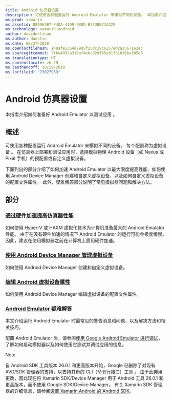 ```yaml
---
title: Android 仿真器设置
description: 可使用各种配置运行 Android Emulator 来模拟不同的设备。 本指南介绍如何准备好 Android Emulator 以测试应用。
ms.prod: xamarin
ms.assetid: 889963B7-F4DA-41D9-9B8D-B733BB71A329
ms.technology: xamarin-android
author: davidortinau
ms.author: daortin
ms.date: 08/27/2018
ms.openlocfilehash: 148afe5354d7995f15dc19c6257ed2a1567162ec
ms.sourcegitcommit: 2fbe4932a319af4ebc829f65eb1fb1816ba305d3
ms.translationtype: HT
ms.contentlocale: zh-CN
ms.lasthandoff: 10/29/2019
ms.locfileid: "73027959"
---
```

# <a name="android-emulator-setup"></a>Android 仿真器设置

本指南介绍如何准备好 Android Emulator 以测试应用  。

## <a name="overview"></a>概述

可使用各种配置运行 Android Emulator 来模拟不同的设备。 每个配置称为虚拟设备  。 在仿真器上部署和测试应用时，选择模拟物理 Android 设备（如 Nexus 或 Pixel 手机）的预配置或自定义虚拟设备。

下面列出的部分介绍了如何加速 Android Emulator 以最大限度提高性能、如何使用 Android Device Manager 创建和自定义虚拟设备，以及如何自定义虚拟设备的配置文件属性。 此外，疑难解答部分说明了常见模拟器问题和解决方法。

## <a name="sections"></a>部分

### <a name="hardware-acceleration-for-emulator-performanceandroidget-startedinstallationandroid-emulatorhardware-accelerationmd"></a>[通过硬件加速提高仿真器性能](~/android/get-started/installation/android-emulator/hardware-acceleration.md)

如何使用 Hyper-V 或 HAXM 虚拟化技术为计算机准备最大的 Android Emulator 性能。 由于在没有硬件加速的情况下 Android Emulator 的运行可能会极度缓慢，因此，建议在使用模拟器之前在计算机上启用硬件加速。

### <a name="managing-virtual-devices-with-the-android-device-managerandroidget-startedinstallationandroid-emulatordevice-managermd"></a>[使用 Android Device Manager 管理虚拟设备](~/android/get-started/installation/android-emulator/device-manager.md)

如何使用 Android Device Manager 创建和自定义虚拟设备。

### <a name="editing-android-virtual-device-propertiesandroidget-startedinstallationandroid-emulatordevice-propertiesmd"></a>[编辑 Android 虚拟设备属性](~/android/get-started/installation/android-emulator/device-properties.md)

如何使用 Android Device Manager 编辑虚拟设备的配置文件属性。

### <a name="android-emulator-troubleshootingandroidget-startedinstallationandroid-emulatortroubleshootingmd"></a>[Android Emulator 疑难解答](~/android/get-started/installation/android-emulator/troubleshooting.md)

本文介绍运行 Android Emulator 时最常见的警告消息和问题，以及解决方法和相关技巧。

配置 Android Emulator 后，请参阅[使用 Google Android Emulator 进行调试](~/android/deploy-test/debugging/debug-on-emulator.md)，了解如何启动模拟器以及如何使用它测试并调试应用的信息。

> [!NOTE]
> 自 Android SDK 工具版本 26.0.1 和更高版本开始，Google 已删除了对现有 AVD/SDK 管理器的支持，以支持其新的 CLI（命令行接口）工具  。 由于此弃用更改，因此现在将 Xamarin SDK/Device Manager 用于 Android 工具 26.0.1 和更高版本，而不使用 Google SDK/Device Manager。 有关 Xamarin SDK 管理器的详细信息，请参阅[设置 Xamarin.Android 的 Android SDK](~/android/get-started/installation/android-sdk.md)。
